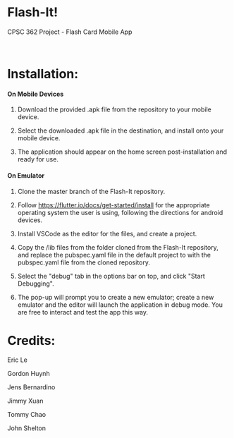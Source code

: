# Flash-It!
CPSC 362 Project - Flash Card Mobile App

</br>



# Installation:

#### On Mobile Devices

1. Download the provided .apk file from the repository to your mobile device.

2. Select the downloaded .apk file in the destination, and install onto your mobile device.

3. The application should appear on the home screen post-installation and ready for use.



#### On Emulator
1. Clone the master branch of the Flash-It repository.

2. Follow https://flutter.io/docs/get-started/install for the appropriate operating system the user is using, following the directions for android devices.

3. Install VSCode as the editor for the files, and create a project.

4. Copy the /lib files from the folder cloned from the Flash-It repository, and replace the pubspec.yaml file in the default project to with the pubspec.yaml file from the cloned repository.

5. Select the "debug" tab in the options bar on top, and click "Start Debugging".

6. The pop-up will prompt you to create a new emulator; create a new emulator and the editor will launch the application in debug mode. You are free to interact and test the app this way.


# Credits: 

Eric Le

Gordon Huynh

Jens Bernardino

Jimmy Xuan

Tommy Chao

John Shelton
